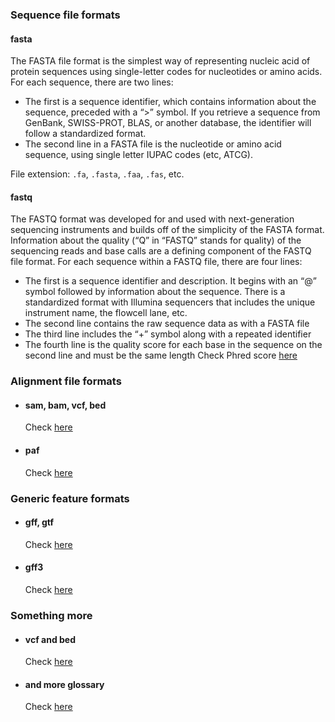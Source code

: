 ### Sequence file formats
#### fasta
  The FASTA file format is the simplest way of representing nucleic acid of protein sequences using single-letter codes for nucleotides or amino acids.
  For each sequence, there are two lines: 
  - The first is a sequence identifier, which contains information about the sequence, preceded with a “>” symbol. If you retrieve a sequence from GenBank, SWISS-PROT, BLAS, or another database, the identifier will follow a standardized format. 
  - The second line in a FASTA file is the nucleotide or amino acid sequence, using single letter IUPAC codes (etc, ATCG).
  
  File extension: `.fa`, `.fasta`, `.faa`, `.fas`, etc.

#### fastq
  The FASTQ format was developed for and used with next-generation sequencing instruments and builds off of the simplicity of the FASTA format. Information about the quality (“Q” in “FASTQ” stands for quality) of the sequencing reads and base calls are a defining component of the FASTQ file format.
  For each sequence within a FASTQ file, there are four lines:
  - The first is a sequence identifier and description. It begins with an “@” symbol followed by information about the sequence. There is a standardized format with Illumina sequencers that includes the unique instrument name, the flowcell lane, etc.
  - The second line contains the raw sequence data as with a FASTA file
  - The third line includes the “+” symbol along with a repeated identifier
  - The fourth line is the quality score for each base in the sequence on the second line and must be the same length
  Check Phred score [here](https://en.wikipedia.org/wiki/Phred_quality_score)
  
### Alignment file formats
- #### sam, bam, vcf, bed
  Check [here](https://samtools.github.io/hts-specs/)
- #### paf
  Check [here](https://lh3.github.io/minimap2/minimap2.html#10)

### Generic feature formats
- #### gff, gtf
  Check [here](https://asia.ensembl.org/info/website/upload/gff.html)
- #### gff3
  Check [here](https://asia.ensembl.org/info/website/upload/gff3.html)

### Something more
- #### vcf and bed
  Check [here](https://samtools.github.io/hts-specs/)
- #### and more glossary
  Check [here](https://asia.ensembl.org/info/website/glossary.html)
